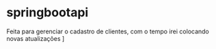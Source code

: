 # springbootapi
Feita para gerenciar o cadastro de clientes, com o tempo irei colocando novas atualizações ]

